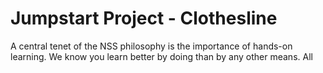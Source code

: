 # Jumpstart Project - Clothesline

A central tenet of the NSS philosophy is the importance of hands-on learning. We know you learn better by doing than by any other means. All 

